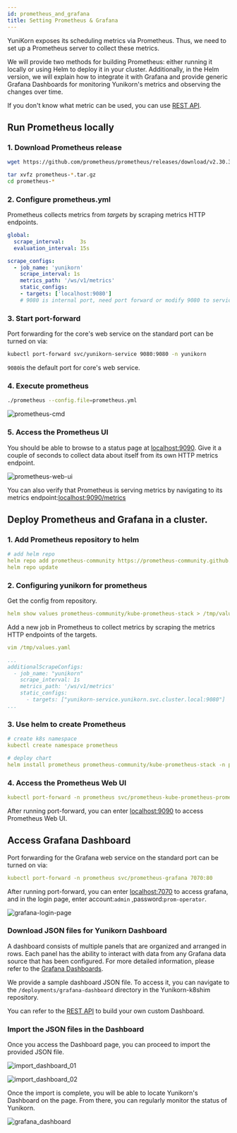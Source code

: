 ```yaml
---
id: prometheus_and_grafana
title: Setting Prometheus & Grafana
---
```


<!--
Licensed to the Apache Software Foundation (ASF) under one
or more contributor license agreements.  See the NOTICE file
distributed with this work for additional information
regarding copyright ownership.  The ASF licenses this file
to you under the Apache License, Version 2.0 (the
"License"); you may not use this file except in compliance
with the License.  You may obtain a copy of the License at

  http://www.apache.org/licenses/LICENSE-2.0

Unless required by applicable law or agreed to in writing,
software distributed under the License is distributed on an
"AS IS" BASIS, WITHOUT WARRANTIES OR CONDITIONS OF ANY
KIND, either express or implied.  See the License for the
specific language governing permissions and limitations
under the License.
-->

YuniKorn exposes its scheduling metrics via Prometheus. Thus, we need to set up a Prometheus server to collect these metrics.

We will provide two methods for building Prometheus: either running it locally or using Helm to deploy it in your cluster. Additionally, in the Helm version, we will explain how to integrate it with Grafana and provide generic Grafana Dashboards for monitoring Yunikorn's metrics and observing the changes over time.

If you don't know what metric can be used, you can use [REST API](scheduler#指标(Metrics)).

## Run Prometheus locally

### 1. Download Prometheus release

```bash
wget https://github.com/prometheus/prometheus/releases/download/v2.30.3/prometheus-2.30.3.linux-amd64.tar.gz
```

```bash
tar xvfz prometheus-*.tar.gz
cd prometheus-*
```

### 2. Configure prometheus.yml

Prometheus collects metrics from *targets* by scraping metrics HTTP endpoints.

```yaml
global:
  scrape_interval:     3s
  evaluation_interval: 15s

scrape_configs:
  - job_name: 'yunikorn'
    scrape_interval: 1s
    metrics_path: '/ws/v1/metrics'
    static_configs:
    - targets: ['localhost:9080'] 
    # 9080 is internal port, need port forward or modify 9080 to service's port
```

### 3. Start port-forward

Port forwarding for the core's web service on the standard port can be turned on via:

```bash
kubectl port-forward svc/yunikorn-service 9080:9080 -n yunikorn
```

`9080`is the default port for core's web service. 

### 4. Execute prometheus

```bash
./prometheus --config.file=prometheus.yml
```

![prometheus-cmd](../assets/prometheus-cmd.png)

### 5. Access the Prometheus UI

You should be able to browse to a status page at [localhost:9090](http://localhost:9090/). Give it a couple of seconds to collect data about itself from its own HTTP metrics endpoint.

![prometheus-web-ui](../assets/prometheus-web-ui.png)

You can also verify that Prometheus is serving metrics by navigating to its metrics endpoint:[localhost:9090/metrics](http://localhost:9090/metrics)

## Deploy Prometheus and Grafana in a cluster.

### 1. Add Prometheus repository to helm
    
```yaml
# add helm repo
helm repo add prometheus-community https://prometheus-community.github.io/helm-charts
helm repo update
```
    
### 2. Configuring yunikorn for prometheus

Get the config from repository.
```yaml
helm show values prometheus-community/kube-prometheus-stack > /tmp/values.yaml
```

Add a new job in Prometheus to collect metrics by scraping the metrics HTTP endpoints of the targets.

```yaml
vim /tmp/values.yaml
```
```yaml
...
additionalScrapeConfigs:
  - job_name: "yunikorn"
    scrape_interval: 1s
    metrics_path: '/ws/v1/metrics'
    static_configs:
      - targets: ["yunikorn-service.yunikorn.svc.cluster.local:9080"]
...
```
    
### 3. Use helm to create Prometheus

```yaml
# create k8s namespace
kubectl create namespace prometheus

# deploy chart
helm install prometheus prometheus-community/kube-prometheus-stack -n prometheus -f /tmp/values.yaml
```
    
### 4. Access the Prometheus Web UI
    
```yaml
kubectl port-forward -n prometheus svc/prometheus-kube-prometheus-prometheus 9090:9090
```

After running port-forward, you can enter [localhost:9090](http://localhost:9090) to access Prometheus Web UI.

## Access Grafana Dashboard

Port forwarding for the Grafana web service on the standard port can be turned on via:

```yaml
kubectl port-forward -n prometheus svc/prometheus-grafana 7070:80
```

After running port-forward, you can enter [localhost:7070](http://localhost:7070) to access grafana, and in the login page, enter account:`admin` ,password:`prom-operator`.

![grafana-login-page](../assets/grafana_login_page.png)
    
### Download JSON files for Yunikorn Dashboard
    
A dashboard consists of multiple panels that are organized and arranged in rows. Each panel has the ability to interact with data from any Grafana data source that has been configured. For more detailed information, please refer to the [Grafana Dashboards](https://grafana.com/docs/grafana/latest/dashboards).

We provide a sample dashboard JSON file. To access it, you can navigate to the `/deployments/grafana-dashboard` directory in the Yunikorn-k8shim repository.

You can refer to the [REST API](scheduler#指标(Metrics)) to build your own custom Dashboard.

### Import the JSON files in the Dashboard

Once you access the Dashboard page, you can proceed to import the provided JSON file.

![import_dashboard_01](../assets/import_dashboard_01.png)

![import_dashboard_02](../assets/import_dashboard_02.png)

Once the import is complete, you will be able to locate Yunikorn's Dashboard on the page. From there, you can regularly monitor the status of Yunikorn.

![grafana_dashboard](../assets/grafana_dashboard.png)

